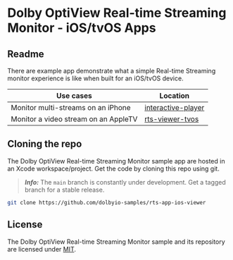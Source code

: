 # Dolby OptiView Real-time Streaming Monitor - iOS/tvOS Apps

## Readme

There are example app demonstrate what a simple Real-time Streaming monitor experience is like when built for an iOS/tvOS device.

| Use cases                            | Location                                 |
| ------------------------------------ | ---------------------------------------- |
| Monitor multi-streams on an iPhone   | [interactive-player](interactive-player) |
| Monitor a video stream on an AppleTV | [rts-viewer-tvos](rts-viewer-tvos)       |

## Cloning the repo

The Dolby OptiView Real-time Streaming Monitor sample app are hosted in an Xcode workspace/project.
Get the code by cloning this repo using git.

> **_Info:_** The `main` branch is constantly under development. Get a tagged branch for a stable release.

```bash
git clone https://github.com/dolbyio-samples/rts-app-ios-viewer
```

## License

The Dolby OptiView Real-time Streaming Monitor sample and its repository are licensed under [MIT](https://github.com/dolbyio-samples/rts-app-ios-viewer/blob/main/LICENSE).
